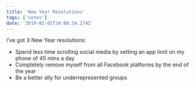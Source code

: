 ```yaml
---
title: 'New Year Resolutions'
tags: ['notes']
date: '2019-01-01T14:08:34.274Z'
---
```


I’ve got 3 New Year resolutions:

- Spend less time scrolling social media by setting an app limit on my phone of 45 mins a day 
- Completely remove myself from all Facebook platforms by the end of the year
- Be a better ally for underrepresented groups
